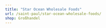 ```yaml
---
title: "Star Ocean Wholesale Foods"
url: /saint-paul/star-ocean-wholesale-foods/
shop: Großhandel
---
```

